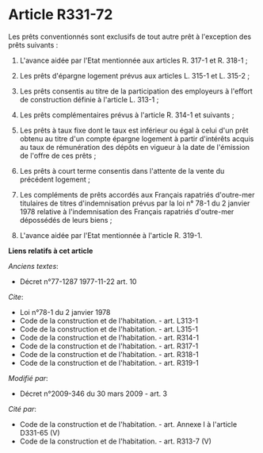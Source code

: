 # Article R331-72

Les prêts conventionnés sont exclusifs de tout autre prêt à l'exception des prêts suivants : 

1. L'avance aidée par l'Etat mentionnée aux articles R. 317-1 et R. 318-1 ; 

2. Les prêts d'épargne logement prévus aux articles L. 315-1 et L. 315-2 ; 

3. Les prêts consentis au titre de la participation des employeurs à l'effort de construction définie à l'article L. 313-1 ; 

4. Les prêts complémentaires prévus à l'article R. 314-1 et suivants ; 

5. Les prêts à taux fixe dont le taux est inférieur ou égal à celui d'un prêt obtenu au titre d'un compte épargne logement à
partir d'intérêts acquis au taux de rémunération des dépôts en vigueur à la date de l'émission de l'offre de ces prêts ; 

6. Les prêts à court terme consentis dans l'attente de la vente du précédent logement ; 

7. Les compléments de prêts accordés aux Français rapatriés d'outre-mer titulaires de titres d'indemnisation prévus par la
loi n° 78-1 du 2 janvier 1978 relative à l'indemnisation des Français rapatriés d'outre-mer dépossédés de leurs biens ; 

8. L'avance aidée par l'Etat mentionnée à l'article R. 319-1.

**Liens relatifs à cet article**

_Anciens textes_:

  - Décret n°77-1287 1977-11-22 art. 10

_Cite_:

  - Loi n°78-1 du 2 janvier 1978
  - Code de la construction et de l'habitation. - art. L313-1
  - Code de la construction et de l'habitation. - art. L315-1
  - Code de la construction et de l'habitation. - art. R314-1
  - Code de la construction et de l'habitation. - art. R317-1
  - Code de la construction et de l'habitation. - art. R318-1
  - Code de la construction et de l'habitation. - art. R319-1

_Modifié par_:

  - Décret n°2009-346 du 30 mars 2009 - art. 3

_Cité par_:

  - Code de la construction et de l'habitation. - art. Annexe I à l'article D331-65 (V)
  - Code de la construction et de l'habitation. - art. R313-7 (V)
